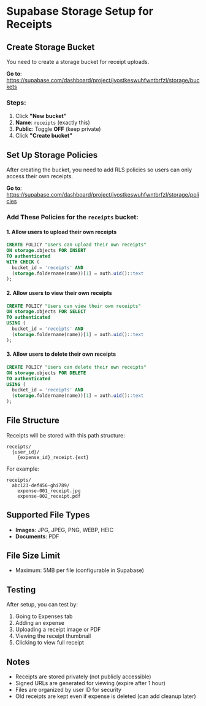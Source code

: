 # Supabase Storage Setup for Receipts

## Create Storage Bucket

You need to create a storage bucket for receipt uploads.

**Go to**: https://supabase.com/dashboard/project/jvostkeswuhfwntbrfzl/storage/buckets

### Steps:

1. Click **"New bucket"**
2. **Name**: `receipts` (exactly this)
3. **Public**: Toggle **OFF** (keep private)
4. Click **"Create bucket"**

## Set Up Storage Policies

After creating the bucket, you need to add RLS policies so users can only access their own receipts.

**Go to**: https://supabase.com/dashboard/project/jvostkeswuhfwntbrfzl/storage/policies

### Add These Policies for the `receipts` bucket:

#### 1. Allow users to upload their own receipts
```sql
CREATE POLICY "Users can upload their own receipts"
ON storage.objects FOR INSERT
TO authenticated
WITH CHECK (
  bucket_id = 'receipts' AND
  (storage.foldername(name))[1] = auth.uid()::text
);
```

#### 2. Allow users to view their own receipts
```sql
CREATE POLICY "Users can view their own receipts"
ON storage.objects FOR SELECT
TO authenticated
USING (
  bucket_id = 'receipts' AND
  (storage.foldername(name))[1] = auth.uid()::text
);
```

#### 3. Allow users to delete their own receipts
```sql
CREATE POLICY "Users can delete their own receipts"
ON storage.objects FOR DELETE
TO authenticated
USING (
  bucket_id = 'receipts' AND
  (storage.foldername(name))[1] = auth.uid()::text
);
```

## File Structure

Receipts will be stored with this path structure:
```
receipts/
  {user_id}/
    {expense_id}_receipt.{ext}
```

For example:
```
receipts/
  abc123-def456-ghi789/
    expense-001_receipt.jpg
    expense-002_receipt.pdf
```

## Supported File Types

- **Images**: JPG, JPEG, PNG, WEBP, HEIC
- **Documents**: PDF

## File Size Limit

- Maximum: 5MB per file (configurable in Supabase)

## Testing

After setup, you can test by:
1. Going to Expenses tab
2. Adding an expense
3. Uploading a receipt image or PDF
4. Viewing the receipt thumbnail
5. Clicking to view full receipt

## Notes

- Receipts are stored privately (not publicly accessible)
- Signed URLs are generated for viewing (expire after 1 hour)
- Files are organized by user ID for security
- Old receipts are kept even if expense is deleted (can add cleanup later)
